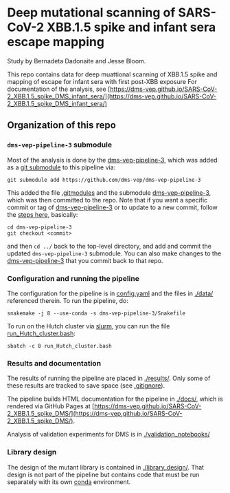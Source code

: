 # Deep mutational scanning of SARS-CoV-2 XBB.1.5 spike and infant sera escape mapping
Study by Bernadeta Dadonaite and Jesse Bloom.  

This repo contains data for deep muattional scanning of XBB.1.5 spike and mapping of escape for infant sera with first post-XBB exposure
For documentation of the analysis, see [https://dms-vep.github.io/SARS-CoV-2_XBB.1.5_spike_DMS_infant_sera/](https://dms-vep.github.io/SARS-CoV-2_XBB.1.5_spike_DMS_infant_sera/)

## Organization of this repo

### `dms-vep-pipeline-3` submodule

Most of the analysis is done by the [dms-vep-pipeline-3](https://github.com/dms-vep/dms-vep-pipeline-3), which was added as a [git submodule](https://git-scm.com/book/en/v2/Git-Tools-Submodules) to this pipeline via:

    git submodule add https://github.com/dms-vep/dms-vep-pipeline-3

This added the file [.gitmodules](.gitmodules) and the submodule [dms-vep-pipeline-3](dms-vep-pipeline-3), which was then committed to the repo.
Note that if you want a specific commit or tag of [dms-vep-pipeline-3](https://github.com/dms-vep/dms-vep-pipeline-3) or to update to a new commit, follow the [steps here](https://stackoverflow.com/a/10916398), basically:

    cd dms-vep-pipeline-3
    git checkout <commit>

and then `cd ../` back to the top-level directory, and add and commit the updated `dms-vep-pipeline-3` submodule.
You can also make changes to the [dms-vep-pipeline-3](https://github.com/dms-vep/dms-vep-pipeline-3) that you commit back to that repo.

### Configuration and running the pipeline
The configuration for the pipeline is in [config.yaml](config.yaml) and the files in [./data/](data) referenced therein.
To run the pipeline, do:

    snakemake -j 8 --use-conda -s dms-vep-pipeline-3/Snakefile

To run on the Hutch cluster via [slurm](https://slurm.schedmd.com/), you can run the file [run_Hutch_cluster.bash](run_Hutch_cluster.bash):

    sbatch -c 8 run_Hutch_cluster.bash

### Results and documentation
The results of running the pipeline are placed in [./results/](results).
Only some of these results are tracked to save space (see [.gitignore](.gitignore)).

The pipeline builds HTML documentation for the pipeline in [./docs/](docs), which is rendered via GitHub Pages at [https://dms-vep.github.io/SARS-CoV-2_XBB.1.5_spike_DMS/](https://dms-vep.github.io/SARS-CoV-2_XBB.1.5_spike_DMS/).

Analysis of validation experiments for DMS is in [./validation_notebooks/](validation_notebooks) 

### Library design
The design of the mutant library is contained in [./library_design/](library_design).
That design is not part of the pipeline but contains code that must be run separately with its own [conda](https://docs.conda.io/) environment.
